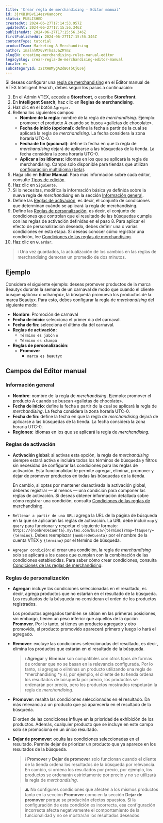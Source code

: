 ```yaml
---
title: 'Crear regla de merchandising - Editor manual'
id: 3jrXB1MSvi14ezvKancorc
status: PUBLISHED
createdAt: 2024-06-27T17:14:53.957Z
updatedAt: 2024-06-27T17:15:56.346Z
publishedAt: 2024-06-27T17:15:56.346Z
firstPublishedAt: 2024-06-27T17:15:56.346Z
contentType: tutorial
productTeam: Marketing & Merchandising
author: 1malnhMX0vPThsaJaZMYm2
slugEN: creating-merchandising-rules-manual-editor
legacySlug: crear-regla-de-merchandising-editor-manual
locale: es
subcategoryId: 32zXHBMygA2dB6TbCjQJej
---
```


Si deseas configurar una [regla de merchandising](https://help.vtex.com/es/tracks/vtex-intelligent-search--19wrbB7nEQcmwzDPl1l4Cb/5tBSYXb9EIdePa0MWTnFd0) en el Editor manual de VTEX Intelligent Search, debes seguir los pasos a continuación:

1. En el Admin VTEX, accede a **Storefront**, o escribe **Storefront**.
2. En **Intelligent Search**, haz clic en **Reglas de merchandising**.
3. Haz clic en el botón <i class="fas fa-plus"></i> `Agregar`.
4. Rellena los siguientes campos:
    * **Nombre de la regla**: nombre de la regla de _merchandising_. Ejemplo: promover el producto A cuando se busca «galletas de chocolate».
    * **Fecha de inicio (opcional)**: define la fecha a partir de la cual se aplicará la regla de _merchandising_. La fecha considera la zona horaria UTC-0.
    * **Fecha de fin (opcional)**: define la fecha en que la regla de _merchandising_ dejará de aplicarse a las búsquedas de la tienda. La fecha considera la zona horaria UTC-0.
    * **Aplicar a los idiomas:** idiomas en los que se aplicará la regla de merchandising. Campo solo disponible para tiendas que utilizan [configuración multidioma (beta)](https://help.vtex.com/es/tutorial/vtex-intelligent-search-configuracoes-multi-idioma-beta--2WahlTESLXIJ9XBdQMdTYO).
5. Haga clic en **Editor Manual**. Para más información sobre cada editor, consulte [Tipos de edición](https://help.vtex.com/es/tracks/vtex-intelligent-search--19wrbB7nEQcmwzDPl1l4Cb/5tBSYXb9EIdePa0MWTnFd0#tipos-de-edicion).
6. Haz clic en `Siguiente`.
7. Si lo necesitas, modifica la información básica ya definida sobre la nueva regla de _merchandising_ en la sección [Información general](#informacion-general).
8. Define las [Reglas de activación](#reglas-de-activacion),  es decir, el conjunto de condiciones que determinan cuándo se aplicará la regla de merchandising.
9. Define las [Reglas de personalización](#regras-de-personalizacion), es decir, el conjunto de condiciones que controlan que el resultado de las búsquedas cumpla con las reglas de activación definidas en el paso 8.
  Para aplicar el efecto de personalización deseado, debes definir una o varias condiciones en esta etapa. Si deseas conocer cómo registrar una condición, lee [Condiciones de las reglas de merchandising](https://help.vtex.com/es/tracks/vtex-intelligent-search--19wrbB7nEQcmwzDPl1l4Cb/3Dvava8LSVcFKeS2S6J7XW).
10. Haz clic en `Guardar`.

> ℹ️ Una vez guardados, la actualización de los cambios en las reglas de merchandising demoran un promedio de dos minutos.

## Ejemplo

Considera el siguiente ejemplo: deseas promover productos de la marca Beautyx durante la semana de un carnaval de modo que cuando el cliente busque «jabón» o «champú», la búsqueda promueva los productos de la marca Beautyx. Para esto, debes configurar la regla de _merchandising_ del siguiente modo:

* **Nombre**: Promoción de carnaval
* **Fecha de inicio**: selecciona el primer día del carnaval.
* **Fecha de fin**: selecciona el último día del carnaval.
* **Reglas de activación:**
    * `Término es jabón`
        `o`
    * `Término es champú`
* **Reglas de personalización**:
    * **Promover**
        * `marca es beautyx`

## Campos del Editor manual

### Información general

* **Nombre**: nombre de la regla de _merchandising_. Ejemplo: promover el producto A cuando se buscan «galletas de chocolate».
* **Fecha de inicio**: define la fecha a partir de la cual se aplicará la regla de _merchandising_. La fecha considera la zona horaria UTC-0.
* **Fecha de fin**: define la fecha en que la regla de _merchandising_ dejará de aplicarse a las búsquedas de la tienda. La fecha considera la zona horaria UTC-0.
* **Regiones:** idiomas en los que se aplicará la regla de _merchandising_.

### Reglas de activación

* **Activación global**: si activas esta opción, la regla de _merchandising_ siempre estará activa e incluirá todos los términos de búsqueda y filtros sin necesidad de configurar las condiciones para las reglas de activación. Esta funcionalidad te permite agregar, eliminar, promover y dejar de promover productos en todas las búsquedas de la tienda.

    En cambio, si optas por mantener desactivada la activación global, deberás registrar — al menos — una condición para componer las reglas de activación. Si deseas obtener información detallada sobre cómo registrar una condición, consulta  [Condiciones de las reglas de merchandising](https://help.vtex.com/es/tracks/vtex-intelligent-search--19wrbB7nEQcmwzDPl1l4Cb/3Dvava8LSVcFKeS2S6J7XW).

* <i class="fa-solid fa-link"></i> `Rellenar a partir de una URL`: agrega la URL de la página de búsqueda en la que se aplicarán las reglas de activación. La URL debe incluir  `map` y `query` para funcionar y respetar el siguiente formato: `https://{nombreDeCuenta}.myvtex.com/busca/{término}?map=ft&query={término}`. Debes reemplazar `{nombreDeCuenta}` por el nombre de la cuenta VTEX y `{término}` por el término de búsqueda.

* `Agregar condición`: al crear una condición, la regla de _merchandising_ solo se aplicará a los casos que cumplan con la combinación de las condiciones establecidas. Para saber cómo crear condiciones, consulta [Condiciones de las reglas de merchandising](https://help.vtex.com/es/tracks/vtex-intelligent-search--19wrbB7nEQcmwzDPl1l4Cb/3Dvava8LSVcFKeS2S6J7XW).

### Reglas de personalización

* **Agregar**: incluye las condiciones seleccionadas en el resultado, es decir, agrega productos que no estarían en el resultado de la búsqueda. Los resultados de la búsqueda no consideran el orden de los productos registrados.

    Los productos agregados también se sitúan en las primeras posiciones, sin embargo, tienen un peso inferior que aquellos de la opción **Promover**. Por lo tanto, si tienes un producto agregado y otro promovido, el producto promovido aparecerá primero y luego lo hará el agregado.

* **Remover**: excluye las condiciones seleccionadas del resultado, es decir, elimina los productos que estarán en el resultado de la búsqueda.

  > ℹ️ **Agregar** y **Eliminar** son compatibles con otros tipos de formas de ordenar que no se basan en la relevancia configurada. Por lo tanto, si agregas o eliminas un producto utilizando una regla de *merchandising *y si, por ejemplo, el cliente de tu tienda ordena los resultados de búsqueda por precio, los productos se ordenarán por precio, pero los productos mostrados respetarán la regla de *merchandising*.

* **Promover**: resalta las condiciones seleccionadas en el resultado. Da más relevancia a un producto que ya aparecería en el resultado de la búsqueda.

    El orden de las condiciones influye en la prioridad de exhibición de los productos. Además, cualquier producto que se incluye en este campo solo se promociona en un único resultado.

* **Dejar de promover**: oculta las condiciones seleccionadas en el resultado. Permite dejar de priorizar un producto que ya aparece en los resultados de la búsqueda.

  > ℹ️ **Promover** y **Dejar de promover** solo funcionan cuando el cliente de la tienda ordena los resultados de la búsqueda por relevancia. En cambio, si ordena los resultados por precio, por ejemplo, los productos se ordenarán estrictamente por precio y no se utilizará la regla de *merchandising*.

  > ⚠️ No configures condiciones que afecten a los mismos productos tanto en la sección **Promover** como en la sección **Dejar de promover** porque se producirán efectos opuestos. Si la configuración de esta condición es incorrecta, esa configuración incorrecta afecta negativamente el comportamiento de la funcionalidad y no se mostrarán los resultados deseados.
